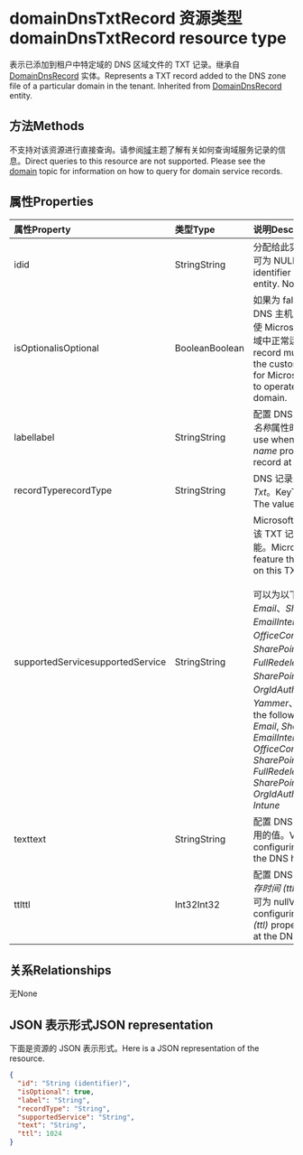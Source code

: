 # <a name="domaindnstxtrecord-resource-type"></a><span data-ttu-id="44b18-101">domainDnsTxtRecord 资源类型</span><span class="sxs-lookup"><span data-stu-id="44b18-101">domainDnsTxtRecord resource type</span></span>

<span data-ttu-id="44b18-p101">表示已添加到租户中特定域的 DNS 区域文件的 TXT 记录。继承自 [DomainDnsRecord](domaindnsrecord.md) 实体。</span><span class="sxs-lookup"><span data-stu-id="44b18-p101">Represents a TXT record added to the DNS zone file of a particular domain in the tenant. Inherited from [DomainDnsRecord](domaindnsrecord.md) entity.</span></span>

## <a name="methods"></a><span data-ttu-id="44b18-104">方法</span><span class="sxs-lookup"><span data-stu-id="44b18-104">Methods</span></span>
<span data-ttu-id="44b18-p102">不支持对该资源进行直接查询。请参阅[域](domain.md)主题了解有关如何查询域服务记录的信息。</span><span class="sxs-lookup"><span data-stu-id="44b18-p102">Direct queries to this resource are not supported. Please see the [domain](domain.md) topic for information on how to query for domain service records.</span></span>

## <a name="properties"></a><span data-ttu-id="44b18-107">属性</span><span class="sxs-lookup"><span data-stu-id="44b18-107">Properties</span></span>
| <span data-ttu-id="44b18-108">属性</span><span class="sxs-lookup"><span data-stu-id="44b18-108">Property</span></span>     | <span data-ttu-id="44b18-109">类型</span><span class="sxs-lookup"><span data-stu-id="44b18-109">Type</span></span>   |<span data-ttu-id="44b18-110">说明</span><span class="sxs-lookup"><span data-stu-id="44b18-110">Description</span></span>|
|:---------------|:--------|:----------|
|<span data-ttu-id="44b18-111">id</span><span class="sxs-lookup"><span data-stu-id="44b18-111">id</span></span>|<span data-ttu-id="44b18-112">String</span><span class="sxs-lookup"><span data-stu-id="44b18-112">String</span></span>| <span data-ttu-id="44b18-p103">分配给此实体的唯一标识符。不可为 NULL，只读。</span><span class="sxs-lookup"><span data-stu-id="44b18-p103">Unique identifier assigned to this entity. Not nullable, Read-only.</span></span> |
|<span data-ttu-id="44b18-115">isOptional</span><span class="sxs-lookup"><span data-stu-id="44b18-115">isOptional</span></span>|<span data-ttu-id="44b18-116">Boolean</span><span class="sxs-lookup"><span data-stu-id="44b18-116">Boolean</span></span>| <span data-ttu-id="44b18-117">如果为 false，则客户必须在 DNS 主机上配置 TXT 记录才能使 Microsoft Online Services 在域中正常运行。</span><span class="sxs-lookup"><span data-stu-id="44b18-117">If false, the TXT record must be configured by the customer at the DNS host for Microsoft Online Services to operate correctly with the domain.</span></span> |
|<span data-ttu-id="44b18-118">label</span><span class="sxs-lookup"><span data-stu-id="44b18-118">label</span></span>|<span data-ttu-id="44b18-119">String</span><span class="sxs-lookup"><span data-stu-id="44b18-119">String</span></span>| <span data-ttu-id="44b18-120">配置 DNS 主机上的 TXT 记录的*名称*属性时使用的值。</span><span class="sxs-lookup"><span data-stu-id="44b18-120">Value to use when configuring the *name* property of the TXT record at the DNS host.</span></span>|
|<span data-ttu-id="44b18-121">recordType</span><span class="sxs-lookup"><span data-stu-id="44b18-121">recordType</span></span>|<span data-ttu-id="44b18-122">String</span><span class="sxs-lookup"><span data-stu-id="44b18-122">String</span></span>| <span data-ttu-id="44b18-p104">DNS 记录类型。此值始终是 *Txt*。Key</span><span class="sxs-lookup"><span data-stu-id="44b18-p104">Type of DNS record. The value is always *Txt*. Key</span></span> |
|<span data-ttu-id="44b18-126">supportedService</span><span class="sxs-lookup"><span data-stu-id="44b18-126">supportedService</span></span>|<span data-ttu-id="44b18-127">String</span><span class="sxs-lookup"><span data-stu-id="44b18-127">String</span></span>| <span data-ttu-id="44b18-128">Microsoft Online Service 或与该 TXT 记录存在依赖关系的功能。</span><span class="sxs-lookup"><span data-stu-id="44b18-128">Microsoft Online Service or feature that has a dependency on this TXT record.</span></span></br></br><span data-ttu-id="44b18-129">可以为以下值之一：**null**、*Email*、*Sharepoint*、*EmailInternalRelayOnly*、*OfficeCommunicationsOnline*、*SharePointDefaultDomain*、*FullRedelegation*、*SharePointPublic*、*OrgIdAuthentication*、*Yammer*、*Intune*</span><span class="sxs-lookup"><span data-stu-id="44b18-129">Can be one of the following values: **null**, *Email*, *Sharepoint*, *EmailInternalRelayOnly*, *OfficeCommunicationsOnline*, *SharePointDefaultDomain*, *FullRedelegation*, *SharePointPublic*, *OrgIdAuthentication*, *Yammer*, *Intune*</span></span> |
|<span data-ttu-id="44b18-130">text</span><span class="sxs-lookup"><span data-stu-id="44b18-130">text</span></span>|<span data-ttu-id="44b18-131">String</span><span class="sxs-lookup"><span data-stu-id="44b18-131">String</span></span>| <span data-ttu-id="44b18-132">配置 DNS 主机上的*文本*属性时使用的值。</span><span class="sxs-lookup"><span data-stu-id="44b18-132">Value used when configuring the *text* property at the DNS host.</span></span> |
|<span data-ttu-id="44b18-133">ttl</span><span class="sxs-lookup"><span data-stu-id="44b18-133">ttl</span></span>|<span data-ttu-id="44b18-134">Int32</span><span class="sxs-lookup"><span data-stu-id="44b18-134">Int32</span></span>| <span data-ttu-id="44b18-p105">配置 DNS 主机上的 MX 记录的*生存时间 (ttl)* 属性时使用的值。不可为 null</span><span class="sxs-lookup"><span data-stu-id="44b18-p105">Value to use when configuring the *time-to-live (ttl)* property of the MX record at the DNS host. Not nullable</span></span> |

## <a name="relationships"></a><span data-ttu-id="44b18-137">关系</span><span class="sxs-lookup"><span data-stu-id="44b18-137">Relationships</span></span>
<span data-ttu-id="44b18-138">无</span><span class="sxs-lookup"><span data-stu-id="44b18-138">None</span></span>


## <a name="json-representation"></a><span data-ttu-id="44b18-139">JSON 表示形式</span><span class="sxs-lookup"><span data-stu-id="44b18-139">JSON representation</span></span>
<span data-ttu-id="44b18-140">下面是资源的 JSON 表示形式。</span><span class="sxs-lookup"><span data-stu-id="44b18-140">Here is a JSON representation of the resource.</span></span>

<!-- {
  "blockType": "resource",
  "baseType": "microsoft.graph.domainDnsRecord",
  "optionalProperties": [

  ],
  "@odata.type": "microsoft.graph.domainDnsTxtRecord"
}-->

```json
{
  "id": "String (identifier)",
  "isOptional": true,
  "label": "String",
  "recordType": "String",
  "supportedService": "String",
  "text": "String",
  "ttl": 1024
}

```

<!-- uuid: 8fcb5dbc-d5aa-4681-8e31-b001d5168d79
2015-10-25 14:57:30 UTC -->
<!-- {
  "type": "#page.annotation",
  "description": "domainDnsTxtRecord resource",
  "keywords": "",
  "section": "documentation",
  "tocPath": ""
}-->